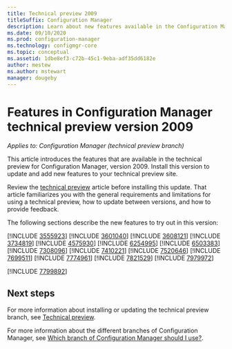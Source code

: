 ```yaml
---
title: Technical preview 2009
titleSuffix: Configuration Manager
description: Learn about new features available in the Configuration Manager technical preview branch version 2009.
ms.date: 09/10/2020
ms.prod: configuration-manager
ms.technology: configmgr-core
ms.topic: conceptual
ms.assetid: 1dbe8ef3-c72b-45c1-9eba-adf35dd6182e
author: mestew
ms.author: mstewart
manager: dougeby
---
```


# Features in Configuration Manager technical preview version 2009

*Applies to: Configuration Manager (technical preview branch)*

This article introduces the features that are available in the technical preview for Configuration Manager, version 2009. Install this version to update and add new features to your technical preview site.

Review the [technical preview](../technical-preview.md) article before installing this update. That article familiarizes you with the general requirements and limitations for using a technical preview, how to update between versions, and how to provide feedback.

The following sections describe the new features to try out in this version:

<!-- [!INCLUDE [Example feature name](includes/2009/1234567.md)] -->

[!INCLUDE [3555923](includes/2009/3555923.md)]
[!INCLUDE [3601040](includes/2009/3601040.md)]
[!INCLUDE [3608121](includes/2009/3608121.md)]
[!INCLUDE [3734819](includes/2009/3734819.md)]
[!INCLUDE [4575930](includes/2009/4575930.md)]
[!INCLUDE [6254995](includes/2009/6254995.md)]
[!INCLUDE [6503383](includes/2009/6503383.md)]
[!INCLUDE [7308096](includes/2009/7308096.md)]
[!INCLUDE [7410221](includes/2009/7410221.md)]
[!INCLUDE [7520646](includes/2009/7520646.md)]
[!INCLUDE [7699511](includes/2009/7699511.md)]
[!INCLUDE [7774961](includes/2009/7774961.md)]
[!INCLUDE [7821529](includes/2009/7821529.md)]
[!INCLUDE [7979972](includes/2009/7979972.md)]

[!INCLUDE [7799892](includes/2009/7799892.md)]
<!--7799892,7068388-->

<!--
## General known issues

[!INCLUDE [Azure AD authentication doesn't work](includes/2009/known-issue-7569264.md)]
-->

## Next steps

For more information about installing or updating the technical preview branch, see [Technical preview](../technical-preview.md).

For more information about the different branches of Configuration Manager, see [Which branch of Configuration Manager should I use?](../../understand/which-branch-should-i-use.md).

